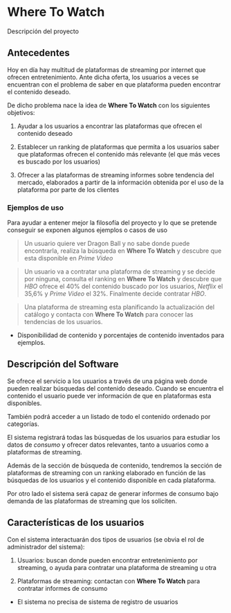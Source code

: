 # Where To Watch

Descripción del proyecto

## Antecedentes

Hoy en día hay multitud de plataformas de streaming por internet que ofrecen entretenimiento. Ante dicha oferta, los usuarios a veces se encuentran con el problema de saber en que plataforma pueden encontrar el contenido deseado.

De dicho problema nace la idea de **Where To Watch** con los siguientes objetivos:

1. Ayudar a los usuarios a encontrar las plataformas que ofrecen el contenido deseado

2. Establecer un ranking de plataformas que permita a los usuarios saber que plataformas ofrecen el contenido más relevante (el que más veces es buscado por los usuarios)

3. Ofrecer a las plataformas de streaming informes sobre tendencia del mercado, elaborados a partir de la información obtenida por el uso de la plataforma por parte de los clientes

### Ejemplos de uso

Para ayudar a entener mejor la filosofía del proyecto y lo que se pretende conseguir se exponen algunos ejemplos o casos de uso

> Un usuario quiere ver Dragon Ball y no sabe donde puede encontrarla, realiza la búsqueda en **Where To Watch** y descubre que esta disponible en *Prime Video*

> Un usuario va a contratar una plataforma de streaming y se decide por ninguna, consulta el ranking en **Where To Watch** y descubre que *HBO* ofrece el 40% del contenido buscado por los usuarios, *Netflix* el 35,6% y *Prime Video* el 32%. Finalmente decide contratar *HBO*.

> Una plataforma de streaming esta planificando la actualización del catálogo y contacta con **Where To Watch** para conocer las tendencias de los usuarios.

* Disponibilidad de contenido y porcentajes de contenido inventados para ejemplos.

## Descripción del Software

Se ofrece el servicio a los usuarios a través de una página web donde pueden realizar búsquedas del contenido deseado. Cuando se encuentra el contenido el usuario puede ver información de que en plataformas esta disponibles.

También podrá acceder a un listado de todo el contenido ordenado por categorías.

El sistema registrará todas las búsquedas de los usuarios para estudiar los datos de *consumo* y ofrecer datos relevantes, tanto a usuarios como a plataformas de streaming.

Además de la sección de búsqueda de contenido, tendremos la sección de plataformas de streaming con un ranking elaborado en función de las búsquedas de los usuarios y el contenido disponible en cada plataforma.

Por otro lado el sistema será capaz de generar informes de consumo bajo demanda de las plataformas de streaming que los soliciten.

## Características de los usuarios

Con el sistema interactuarán dos tipos de usuarios (se obvia el rol de administrador del sistema):

1. Usuarios: buscan donde pueden encontrar entretenimiento por streaming, o ayuda para contratar una plataforma de streaming u otra

2. Plataformas de streaming: contactan con **Where To Watch** para contratar informes de consumo

* El sistema no precisa de sistema de registro de usuarios
